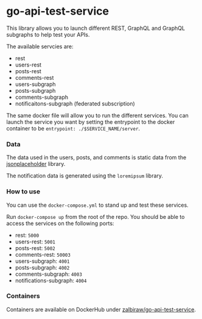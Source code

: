 # go-api-test-service
This library allows you to launch different REST, GraphQL and GraphQL subgraphs to help test your APIs.

The available servcies are:
- rest
- users-rest
- posts-rest
- comments-rest
- users-subgraph
- posts-subgraph
- comments-subgraph
- notificaitons-subgraph (federated subscription)

The same docker file will allow you to run the different services. You can launch the service you want by setting the entrypoint to the docker container to be `entrypoint: ./$SERVICE_NAME/server`.

### Data
The data used in the users, posts, and comments is static data from the [jsonplaceholder](https://github.com/typicode/jsonplaceholder) library. 

The notification data is generated using the `loremipsum` library.

### How to use
You can use the `docker-compose.yml` to stand up and test these services. 

Run `docker-compose up` from the root of the repo. You should be able to access the services on the following ports:
- rest: `5000`
- users-rest: `5001`
- posts-rest: `5002`
- comments-rest: `50003`
- users-subgraph: `4001`
- posts-subgraph: `4002`
- comments-subgraph: `4003`
- notifications-subgraph: `4004`

### Containers
Containers are available on DockerHub under [zalbiraw/go-api-test-service](https://hub.docker.com/r/zalbiraw/go-api-test-service).

